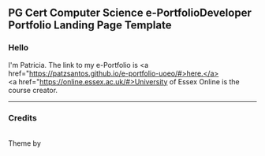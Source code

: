 ## PG Cert Computer Science e-PortfolioDeveloper Portfolio Landing Page Template

### Hello

I'm Patricia. The link to my e-Portfolio is <a href="https://patzsantos.github.io/e-portfolio-uoeo/#>here.</a>
<br>
<a href="https://online.essex.ac.uk/#>University of Essex Online</a> is the course creator. 
___

### Credits

<br> Theme by <a href="https://github.com/orderedlist"> <orderedlist>

